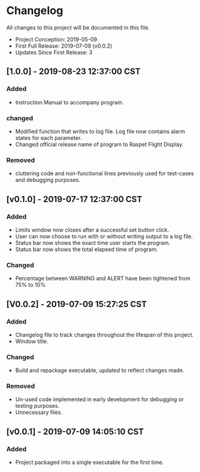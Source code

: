 # Changelog
All changes to this project will be documented in this file.
- Project Conception: 2019-05-09
- First Full Release: 2019-07-09 (v0.0.2)
- Updates Since First Release: 3

## [1.0.0] - 2019-08-23 12:37:00 CST
### Added
- Instruction Manual to accompany program.

### changed
- Modified function that writes to log file. Log file now contains alarm states
  for each parameter.
- Changed official release name of program to Raspet Flight Display.

### Removed
- cluttering code and non-functional lines previously used for test-cases and debugging purposes.
  
## [v0.1.0] - 2019-07-17 12:37:00 CST
### Added
- Limits window now closes after a successful set button click.
- User can now choose to run with or without writing output to a log file.
- Status bar now shows the exact time user starts the program.
- Status bar now shows the total elapsed time of program.

### Changed
- Percentage between WARNING and ALERT have been tightened from 75% to 10%

## [V0.0.2] - 2019-07-09 15:27:25 CST
### Added
- Changelog file to track changes throughout the lifespan of this project.
- Window title.

### Changed
- Build and repackage executable, updated to reflect changes made.

### Removed
- Un-used code implemented in early development for debugging or testing purposes.
- Unnecessary files.

## [v0.0.1] - 2019-07-09 14:05:10 CST
### Added
- Project packaged into a single executable for the first time.